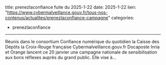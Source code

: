  
title: prenezlaconfiance fuite du 2025-1-22
date: 2025-1-22
lien: "https://www.cybermalveillance.gouv.fr/tous-nos-contenus/actualites/prenezlaconfiance-campagne"
categories:
  - prenezlaconfiance
---

Réunis dans le consortium Confiance numérique du quotidien
la Caisse des Dépôts
la Croix-Rouge française
Cybermalveillance.gouv.fr
Docaposte
Inria et Orange lancent
ce 20 janvier
une campagne nationale de sensibilisation aux bons réflexes auprès du grand public. Elle vise à…
